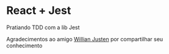 # React + Jest

Pratiando TDD com a lib Jest

Agradecimentos ao amigo [Willian Justen](https://github.com/willianjusten) por compartilhar seu conhecimento

